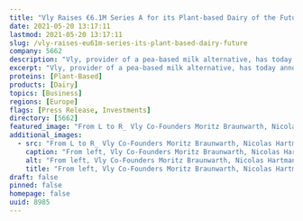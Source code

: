 ```yaml
---
title: "Vly Raises €6.1M Series A for its Plant-based Dairy of the Future"
date: 2021-05-20 13:17:11
lastmod: 2021-05-20 13:17:11
slug: /vly-raises-eu61m-series-its-plant-based-dairy-future
company: 5662
description: "Vly, provider of a pea-based milk alternative, has today announced an investment of €6.1M from FoodTech investors Five Seasons Ventures, alongside previous investors Global Founders Capital and Good Seed Ventures."
excerpt: "Vly, provider of a pea-based milk alternative, has today announced an investment of €6.1M from FoodTech investors Five Seasons Ventures, alongside previous investors Global Founders Capital and Good Seed Ventures."
proteins: [Plant-Based]
products: [Dairy]
topics: [Business]
regions: [Europe]
flags: [Press Release, Investments]
directory: [5662]
featured_image: "From L to R_ Vly Co-Founders Moritz Braunwarth, Nicolas Hartmann, Niklas Katter._0.jpg"
additional_images:
  - src: "From L to R_ Vly Co-Founders Moritz Braunwarth, Nicolas Hartmann, Niklas Katter._0.jpg"
    caption: "From left, Vly Co-Founders Moritz Braunwarth, Nicolas Hartmann, and Niklas Katter"
    alt: "From left, Vly Co-Founders Moritz Braunwarth, Nicolas Hartmann, and Niklas Katter"
    title: "From left, Vly Co-Founders Moritz Braunwarth, Nicolas Hartmann, and Niklas Katter"
draft: false
pinned: false
homepage: false
uuid: 8985
---
```

